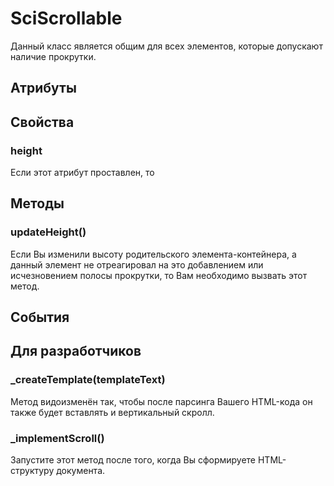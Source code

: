 # SciScrollable

Данный класс является общим для всех элементов, которые допускают наличие прокрутки.

## Атрибуты

## Свойства

### height

Если этот атрибут проставлен, то 

## Методы

### updateHeight()

Если Вы изменили высоту родительского элемента-контейнера, а данный элемент не отреагировал на это добавлением
или исчезновением полосы прокрутки, то Вам необходимо вызвать этот метод.

## События

## Для разработчиков

### _createTemplate(templateText)

Метод видоизменён так, чтобы после парсинга Вашего HTML-кода он также будет вставлять и вертикальный скролл.

### _implementScroll()

Запустите этот метод после того, когда Вы сформируете HTML-структуру документа.